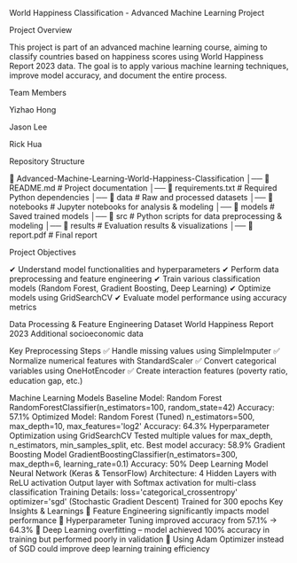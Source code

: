 World Happiness Classification - Advanced Machine Learning Project

Project Overview

This project is part of an advanced machine learning course, aiming to classify countries based on happiness scores using World Happiness Report 2023 data. The goal is to apply various machine learning techniques, improve model accuracy, and document the entire process.

Team Members

Yizhao Hong

Jason Lee

Rick Hua

Repository Structure

📂 Advanced-Machine-Learning-World-Happiness-Classification
│── 📄 README.md           # Project documentation
│── 📄 requirements.txt     # Required Python dependencies
│── 📂 data                # Raw and processed datasets
│── 📂 notebooks           # Jupyter notebooks for analysis & modeling
│── 📂 models              # Saved trained models
│── 📂 src                 # Python scripts for data preprocessing & modeling
│── 📂 results             # Evaluation results & visualizations
│── 📄 report.pdf          # Final report

Project Objectives

✔ Understand model functionalities and hyperparameters
✔ Perform data preprocessing and feature engineering
✔ Train various classification models (Random Forest, Gradient Boosting, Deep Learning)
✔ Optimize models using GridSearchCV
✔ Evaluate model performance using accuracy metrics

Data Processing & Feature Engineering
Dataset
World Happiness Report 2023
Additional socioeconomic data

Key Preprocessing Steps
✅ Handle missing values using SimpleImputer
✅ Normalize numerical features with StandardScaler
✅ Convert categorical variables using OneHotEncoder
✅ Create interaction features (poverty ratio, education gap, etc.)

Machine Learning Models
Baseline Model: Random Forest
RandomForestClassifier(n_estimators=100, random_state=42)
Accuracy: 57.1%
Optimized Model: Random Forest (Tuned)
n_estimators=500, max_depth=10, max_features='log2'
Accuracy: 64.3%
Hyperparameter Optimization using GridSearchCV
Tested multiple values for max_depth, n_estimators, min_samples_split, etc.
Best model accuracy: 58.9%
Gradient Boosting Model
GradientBoostingClassifier(n_estimators=300, max_depth=6, learning_rate=0.1)
Accuracy: 50%
Deep Learning Model
Neural Network (Keras & TensorFlow)
Architecture:
4 Hidden Layers with ReLU activation
Output layer with Softmax activation for multi-class classification
Training Details:
loss='categorical_crossentropy'
optimizer='sgd' (Stochastic Gradient Descent)
Trained for 300 epochs
Key Insights & Learnings
🔹 Feature Engineering significantly impacts model performance
🔹 Hyperparameter Tuning improved accuracy from 57.1% → 64.3%
🔹 Deep Learning overfitting – model achieved 100% accuracy in training but performed poorly in validation
🔹 Using Adam Optimizer instead of SGD could improve deep learning training efficiency


